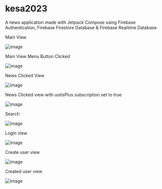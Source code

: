 # kesa2023
A news application made with Jetpack Compose using Firebase Authentication, Firebase Firestore Database & Firebase Realtime Database

Main View

![image](https://github.com/t0turi00/kesa2023/assets/79054967/0548ecf4-72cd-4e69-b4ce-d8ba74fd5893)


Main View Menu Button Clicked

![image](https://github.com/t0turi00/kesa2023/assets/79054967/5989d570-4e3b-4c75-a164-921761eb4554)


News Clicked View

![image](https://github.com/t0turi00/kesa2023/assets/79054967/37577587-f950-45b7-a773-11d561702b80)



News Clicked view with uutisPlus subscription set to true

![image](https://github.com/t0turi00/kesa2023/assets/79054967/2b752d0e-40b7-432b-92dc-1ae92ab8b7a4)


Search

![image](https://github.com/t0turi00/kesa2023/assets/79054967/2f0bfd1c-d364-4449-92c8-c720b85abdbc)


Login view

![image](https://github.com/t0turi00/kesa2023/assets/79054967/678bec99-1fa6-490c-be45-632be15008a4)


Create user view

![image](https://github.com/t0turi00/kesa2023/assets/79054967/6e812063-050c-4d81-b128-2cb111dd1492)



Created user view

![image](https://github.com/t0turi00/kesa2023/assets/79054967/c5a7d68c-d1ee-481e-9ef3-9284beb74785)

